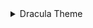 <details>
<summary>Dracula Theme</summary>

- [Dracula site](https://draculatheme.com/)
- [GitHub](https://github.com/dracula/dracula-theme)

    <details>
    <summary>Wallpapers</summary>

    <a href="https://draculatheme.com/wallpaper">
      <img src="./authors/Dracula Theme/arch-dracula-(4K).jpg" title="Arch Dracula" width=600/>
    </a>

    </details>
</details>

